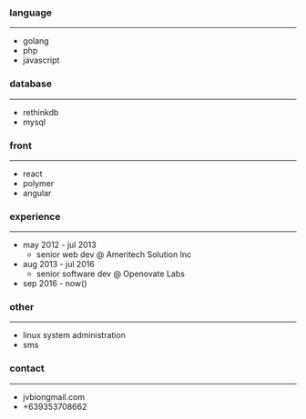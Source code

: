 ### language
***
- golang
- php
- javascript

### database
***
- rethinkdb
- mysql
  
### front
***
- react
- polymer
- angular
  
### experience
***
- may 2012 - jul 2013
	- senior web dev @ Ameritech Solution Inc
- aug 2013 - jul 2016
	- senior software dev @ Openovate Labs
- sep 2016 - now()

### other
***
- linux system administration
- sms

### contact
***
- jvbion<at>gmail.com
- +639353708662

